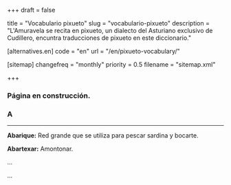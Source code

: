 +++
draft = false

title = "Vocabulario pixueto"
slug = "vocabulario-pixueto"
description = "L'Amuravela se recita en pixueto, un dialecto del Asturiano exclusivo de Cudillero, encuntra traducciones de pixueto en este diccionario."

[alternatives.en]
    code = "en"
    url = "/en/pixueto-vocabulary/"

[sitemap]
  changefreq = "monthly"
  priority = 0.5
  filename = "sitemap.xml"

+++

### Página en construcción.

### A

---

**Abarique:** Red grande que se utiliza para pescar sardina y bocarte.

**Abartexar:** Amontonar.

...

...